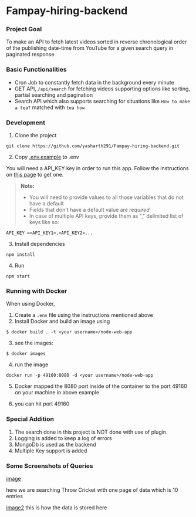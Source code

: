# Fampay-hiring-backend

### Project Goal

To make an API to fetch latest videos sorted in reverse chronological order of the publishing date-time from YouTube for a given search query in paginated response

### Basic Functionalities

- Cron Job to constantly fetch data in the background every minute
- GET API, `/api/search` for fetching videos supporting options like sorting, partial searching and pagination
- Search API which also supports searching for situations like `How to make a tea?` matched with `tea how`

### Development

1. Clone the project

`git clone https://github.com/yasharth291/Fampay-hiring-backend.git`

2. Copy [.env.example](https://github.com/yasharth291/Fampay-hiring-backend/blob/main/.sample.env) to .env

You will need a API_KEY key in order to run this app. Follow the instructions on [this page](https://developers.google.com/youtube/v3/getting-started) to get one.

> **Note:** 
> - You will need to provide values to all those variables that do not have a default
> - Fields that don't have a default value are _required_  
> - In case of multiple API keys, provide them as "," delimited list of keys like so:

```
API_KEY =<API_KEY1>,<API_KEY2>...
```

3. Install dependencies

`npm install`

4. Run

`npm start`

### Running with Docker 

When using Docker, 

1. Create a `.env` file using the instructions mentioned above
2. Install Docker and build an image using


```
$ docker build . -t <your username>/node-web-app
```
3. see the images:

```
$ docker images
```
4. run the image 
```
docker run -p 49160:8080 -d <your username>/node-web-app
```
5. Docker mapped the 8080 port inside of the container to the port 49160 on your machine in above example

6. you can hit port 49160

### Special Addition 
1. The search done in this project is NOT done with use of plugin.
2. Logging is added to keep a log of errors
3. MongoDb is used as the backend 
4. Multiple Key support is added

### Some Screenshots of Queries 

[image](https://github.com/yasharth291/Fampay-hiring-backend/blob/main/Screenshots/Screenshot%202022-07-13%20180745.jpg)

here we are searching Throw Cricket with one page of data which is 10 entries

[image2](https://github.com/yasharth291/Fampay-hiring-backend/blob/main/Screenshots/Screenshot%202022-07-13%20181115.jpg)
this is how the data is stored here